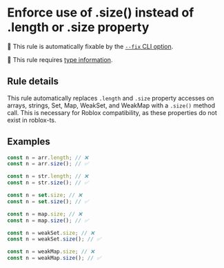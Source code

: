 # Enforce use of .size() instead of .length or .size property

🔧 This rule is automatically fixable by the [`--fix` CLI option](https://eslint.org/docs/latest/user-guide/command-line-interface#--fix).

💭 This rule requires [type information](https://typescript-eslint.io/linting/typed-linting).

<!-- end auto-generated rule header -->
<!-- Do not manually modify this header. Run: `npm run eslint-docs` -->

## Rule details

This rule automatically replaces `.length` and `.size` property accesses on arrays, strings, Set, Map, WeakSet, and WeakMap with a `.size()` method call. This is necessary for Roblox compatibility, as these properties do not exist in roblox-ts.

## Examples

```js
const n = arr.length; // ❌
const n = arr.size(); // ✅

const n = str.length; // ❌
const n = str.size(); // ✅

const n = set.size; // ❌
const n = set.size(); // ✅

const n = map.size; // ❌
const n = map.size(); // ✅

const n = weakSet.size; // ❌
const n = weakSet.size(); // ✅

const n = weakMap.size; // ❌
const n = weakMap.size(); // ✅
```
